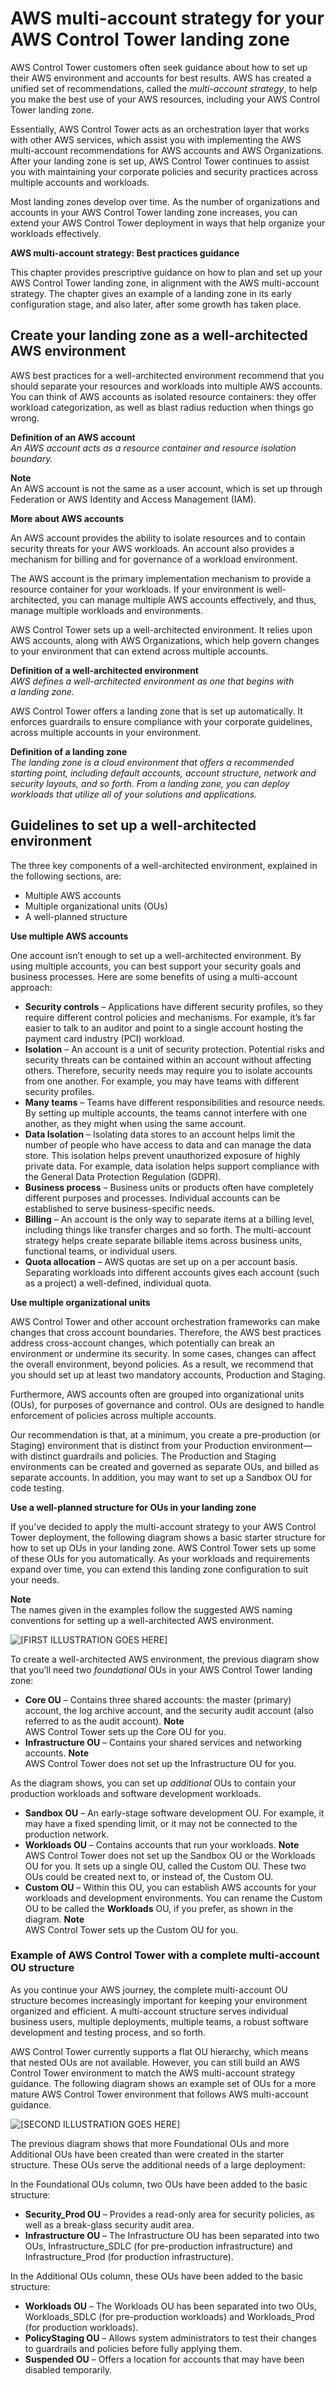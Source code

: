 # AWS multi\-account strategy for your AWS Control Tower landing zone<a name="aws-multi-account-landing-zone"></a>

AWS Control Tower customers often seek guidance about how to set up their AWS environment and accounts for best results\. AWS has created a unified set of recommendations, called the *multi\-account strategy*, to help you make the best use of your AWS resources, including your AWS Control Tower landing zone\.

Essentially, AWS Control Tower acts as an orchestration layer that works with other AWS services, which assist you with implementing the AWS multi\-account recommendations for AWS accounts and AWS Organizations\. After your landing zone is set up, AWS Control Tower continues to assist you with maintaining your corporate policies and security practices across multiple accounts and workloads\.

Most landing zones develop over time\. As the number of organizations and accounts in your AWS Control Tower landing zone increases, you can extend your AWS Control Tower deployment in ways that help organize your workloads effectively\. 

**AWS multi\-account strategy: Best practices guidance**

This chapter provides prescriptive guidance on how to plan and set up your AWS Control Tower landing zone, in alignment with the AWS multi\-account strategy\. The chapter gives an example of a landing zone in its early configuration stage, and also later, after some growth has taken place\.

## Create your landing zone as a well\-architected AWS environment<a name="multi-account-guidance"></a>

AWS best practices for a well\-architected environment recommend that you should separate your resources and workloads into multiple AWS accounts\. You can think of AWS accounts as isolated resource containers: they offer workload categorization, as well as blast radius reduction when things go wrong\.

**Definition of an AWS account**  
*An AWS account acts as a resource container and resource isolation boundary\.*

**Note**  
An AWS account is not the same as a user account, which is set up through Federation or AWS Identity and Access Management \(IAM\)\.

**More about AWS accounts**

An AWS account provides the ability to isolate resources and to contain security threats for your AWS workloads\. An account also provides a mechanism for billing and for governance of a workload environment\.

The AWS account is the primary implementation mechanism to provide a resource container for your workloads\. If your environment is well\-architected, you can manage multiple AWS accounts effectively, and thus, manage multiple workloads and environments\.

AWS Control Tower sets up a well\-architected environment\. It relies upon AWS accounts, along with AWS Organizations, which help govern changes to your environment that can extend across multiple accounts\.

**Definition of a well\-architected environment**  
*AWS defines a well\-architected environment as one that begins with a landing zone\.*

AWS Control Tower offers a landing zone that is set up automatically\. It enforces guardrails to ensure compliance with your corporate guidelines, across multiple accounts in your environment\.

**Definition of a landing zone**  
*The landing zone is a cloud environment that offers a recommended starting point, including default accounts, account structure, network and security layouts, and so forth\. From a landing zone, you can deploy workloads that utilize all of your solutions and applications\.*

## Guidelines to set up a well\-architected environment<a name="guidelines-for-multi-account-setup"></a>

The three key components of a well\-architected environment, explained in the following sections, are:
+ Multiple AWS accounts
+ Multiple organizational units \(OUs\)
+ A well\-planned structure

**Use multiple AWS accounts**

One account isn’t enough to set up a well\-architected environment\. By using multiple accounts, you can best support your security goals and business processes\. Here are some benefits of using a multi\-account approach:
+ **Security controls** – Applications have different security profiles, so they require different control policies and mechanisms\. For example, it’s far easier to talk to an auditor and point to a single account hosting the payment card industry \(PCI\) workload\.
+ **Isolation** – An account is a unit of security protection\. Potential risks and security threats can be contained within an account without affecting others\. Therefore, security needs may require you to isolate accounts from one another\. For example, you may have teams with different security profiles\.
+ **Many teams** – Teams have different responsibilities and resource needs\. By setting up multiple accounts, the teams cannot interfere with one another, as they might when using the same account\.
+ **Data Isolation** – Isolating data stores to an account helps limit the number of people who have access to data and can manage the data store\. This isolation helps prevent unauthorized exposure of highly private data\. For example, data isolation helps support compliance with the General Data Protection Regulation \(GDPR\)\.
+ **Business process** – Business units or products often have completely different purposes and processes\. Individual accounts can be established to serve business\-specific needs\.
+ **Billing** – An account is the only way to separate items at a billing level, including things like transfer charges and so forth\. The multi\-account strategy helps create separate billable items across business units, functional teams, or individual users\.
+ **Quota allocation** – AWS quotas are set up on a per account basis\. Separating workloads into different accounts gives each account \(such as a project\) a well\-defined, individual quota\.

**Use multiple organizational units**

AWS Control Tower and other account orchestration frameworks can make changes that cross account boundaries\. Therefore, the AWS best practices address cross\-account changes, which potentially can break an environment or undermine its security\. In some cases, changes can affect the overall environment, beyond policies\. As a result, we recommend that you should set up at least two mandatory accounts, Production and Staging\.

Furthermore, AWS accounts often are grouped into organizational units \(OUs\), for purposes of governance and control\. OUs are designed to handle enforcement of policies across multiple accounts\.

Our recommendation is that, at a minimum, you create a pre\-production \(or Staging\) environment that is distinct from your Production environment—with distinct guardrails and policies\. The Production and Staging environments can be created and governed as separate OUs, and billed as separate accounts\. In addition, you may want to set up a Sandbox OU for code testing\.

**Use a well\-planned structure for OUs in your landing zone**

If you’ve decided to apply the multi\-account strategy to your AWS Control Tower deployment, the following diagram shows a basic starter structure for how to set up OUs in your landing zone\. AWS Control Tower sets up some of these OUs for you automatically\. As your workloads and requirements expand over time, you can extend this landing zone configuration to suit your needs\.

**Note**  
The names given in the examples follow the suggested AWS naming conventions for setting up a well\-architected AWS environment\.

![\[FIRST ILLUSTRATION GOES HERE\]](http://docs.aws.amazon.com/controltower/latest/userguide/images/first-figure.png)

To create a well\-architected AWS environment, the previous diagram show that you’ll need two *foundational* OUs in your AWS Control Tower landing zone:
+ **Core OU** – Contains three shared accounts: the master \(primary\) account, the log archive account, and the security audit account \(also referred to as the audit account\)\.
**Note**  
AWS Control Tower sets up the Core OU for you\.
+ **Infrastructure OU** – Contains your shared services and networking accounts\.
**Note**  
AWS Control Tower does not set up the Infrastructure OU for you\.

As the diagram shows, you can set up *additional* OUs to contain your production workloads and software development workloads\.
+ **Sandbox OU** – An early\-stage software development OU\. For example, it may have a fixed spending limit, or it may not be connected to the production network\.
+ **Workloads OU** – Contains accounts that run your workloads\.
**Note**  
AWS Control Tower does not set up the Sandbox OU or the Workloads OU for you\. It sets up a single OU, called the Custom OU\. These two OUs could be created next to, or instead of, the Custom OU\.
+ **Custom OU** – Within this OU, you can establish AWS accounts for your workloads and development environments\. You can rename the Custom OU to be called the **Workloads** OU, if you prefer, as shown in the diagram\.
**Note**  
AWS Control Tower sets up the Custom OU for you\.

### Example of AWS Control Tower with a complete multi\-account OU structure<a name="guidelines-for-full-multi-account"></a>

As you continue your AWS journey, the complete multi\-account OU structure becomes increasingly important for keeping your environment organized and efficient\. A multi\-account structure serves individual business users, multiple deployments, multiple teams, a robust software development and testing process, and so forth\.

AWS Control Tower currently supports a flat OU hierarchy, which means that nested OUs are not available\. However, you can still build an AWS Control Tower environment to match the AWS multi\-account strategy guidance\. The following diagram shows an example set of OUs for a more mature AWS Control Tower environment that follows AWS multi\-account guidance\.

![\[SECOND ILLUSTRATION GOES HERE\]](http://docs.aws.amazon.com/controltower/latest/userguide/images/second-figure.png)

The previous diagram shows that more Foundational OUs and more Additional OUs have been created than were created in the starter structure\. These OUs serve the additional needs of a large deployment:

In the Foundational OUs column, two OUs have been added to the basic structure:
+ **Security\_Prod OU** – Provides a read\-only area for security policies, as well as a break\-glass security audit area\.
+ **Infrastructure OU** – The Infrastructure OU has been separated into two OUs, Infrastructure\_SDLC \(for pre\-production infrastructure\) and Infrastructure\_Prod \(for production infrastructure\)\.

In the Additional OUs column, these OUs have been added to the basic structure: 
+ **Workloads OU** – The Workloads OU has been separated into two OUs, Workloads\_SDLC \(for pre\-production workloads\) and Workloads\_Prod \(for production workloads\)\.
+ **PolicyStaging OU** – Allows system administrators to test their changes to guardrails and policies before fully applying them\.
+ **Suspended OU** – Offers a location for accounts that may have been disabled temporarily\.
